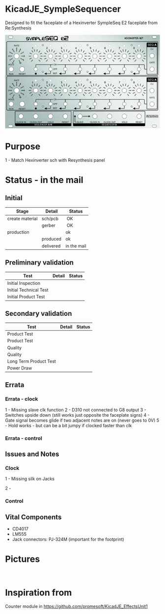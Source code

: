# KicadJE_SympleSequencer
Designed to fit the faceplate of a Hexinverter SympleSeq E2 faceplate from Re:Synthesis


![](ReSynthesis-sympleSEQ-REEU-HEX-SS2.jpg)


# Purpose
1 - Match Hexinverter sch with Resynthesis panel

# Status - in the mail
## Initial 
| Stage  | Detail | Status |
| ------------- | ------------- | ------------- |
| create material  | sch/pcb | OK  |
| | gerber | OK |
| production  |   | ok |
|  | produced | ok |
|  | delivered | in the mail |

## Preliminary validation
| Test  | Detail | Status |
| ------------- | ------------- | ------------- |
| Initial Inspection | |  |
| Initial Technical Test |  | |
| Initial Product Test |  | |

## Secondary validation
| Test  | Detail | Status |
| ------------- | ------------- |------------- |
| Product Test |  | |
| Product Test |  |  |
| Quality | | |
| Quality |  |  |
| Long Term Product Test |  |  |
| Power Draw |  | 

## Errata
### Errata - clock

1 - Missing slave clk function
2 - D310 not connected to G8 output
3 - Switches upside down (still works just opposite the faceplate signs)
4 - Gate signal becomes glide if two adjacent notes are on (never goes to 0V)
5 - Hold works - but can be a bit jumpy if clocked faster than clk

### Errata - control

## Issues and Notes
### Clock
1 - Missing silk on Jacks

2 - 
### Control

## Vital Components
 - CD4017
 - LM555
 - Jack connectors: PJ-324M (important for the footprint)

# Pictures
![]()
![]()

# Inspiration from 
Counter module in https://github.com/promesoft/KicadJE_EffectsUnit1
